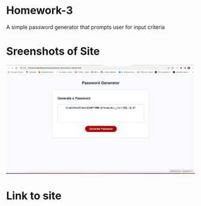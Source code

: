 # Homework-3
A simple password generator that prompts user for input criteria

# Sreenshots of Site

![model](./Develop/PWGenHW3.png)

# Link to site